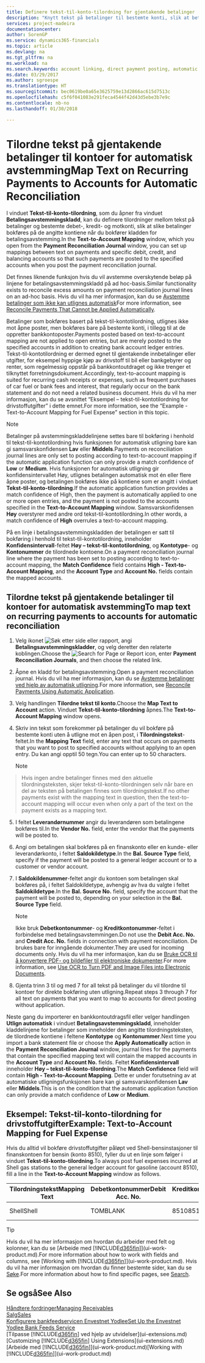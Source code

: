 ```yaml
---
title: Definere tekst-til-konto-tilordning for gjentakende betalinger | Microsoft-dokumentasjon
description: "Knytt tekst på betalinger til bestemte konti, slik at betalinger bokføres på kontiene når du bokfører betalingsavstemmingskladden."
services: project-madeira
documentationcenter: 
author: SorenGP
ms.service: dynamics365-financials
ms.topic: article
ms.devlang: na
ms.tgt_pltfrm: na
ms.workload: na
ms.search.keywords: account linking, direct payment posting, automatic payment processing, reconcile payment, recurring expense, recurring cash receipt
ms.date: 03/29/2017
ms.author: sgroespe
ms.translationtype: HT
ms.sourcegitcommit: bec0619be0a65e3625759e13d2866ac615d7513c
ms.openlocfilehash: c5f6f041083e291feca4544f42d43d5ebe3b7e9c
ms.contentlocale: nb-no
ms.lasthandoff: 01/30/2018

---
```

# <a name="map-text-on-recurring-payments-to-accounts-for-automatic-reconciliation"></a><span data-ttu-id="8d88d-103">Tilordne tekst på gjentakende betalinger til kontoer for automatisk avstemming</span><span class="sxs-lookup"><span data-stu-id="8d88d-103">Map Text on Recurring Payments to Accounts for Automatic Reconciliation</span></span>
<span data-ttu-id="8d88d-104">I vinduet **Tekst-til-konto-tilordning**, som du åpner fra vinduet **Betalingsavstemmingskladd**, kan du definere tilordninger mellom tekst på betalinger og bestemte debet-, kredit- og motkonti, slik at slike betalinger bokføres på de angitte kontiene når du bokfører kladden for betalingsavstemming.</span><span class="sxs-lookup"><span data-stu-id="8d88d-104">In the **Text-to-Account Mapping** window, which you open from the **Payment Reconciliation Journal** window, you can set up mappings between text on payments and specific debit, credit, and balancing accounts so that such payments are posted to the specified accounts when you post the payment reconciliation journal.</span></span>

<span data-ttu-id="8d88d-105">Det finnes liknende funksjon hvis du vil avstemme overskytende beløp på linjene for betalingsavstemmingskladd på ad hoc-basis.</span><span class="sxs-lookup"><span data-stu-id="8d88d-105">Similar functionality exists to reconcile excess amounts on payment reconciliation journal lines on an ad-hoc basis.</span></span> <span data-ttu-id="8d88d-106">Hvis du vil ha mer informasjon, kan du se [Avstemme betalinger som ikke kan utlignes automatisk](receivables-how-reconcile-payments-cannot-apply-auto.md)</span><span class="sxs-lookup"><span data-stu-id="8d88d-106">For more information, see [Reconcile Payments That Cannot be Applied Automatically](receivables-how-reconcile-payments-cannot-apply-auto.md).</span></span>

<span data-ttu-id="8d88d-107">Betalinger som bokføres basert på tekst-til-kontotilordning, utlignes ikke mot åpne poster, men bokføres bare på bestemte konti, i tillegg til at de oppretter bankkontoposter.</span><span class="sxs-lookup"><span data-stu-id="8d88d-107">Payments posted based on text-to-account mapping are not applied to open entries, but are merely posted to the specified accounts in addition to creating bank account ledger entries.</span></span> <span data-ttu-id="8d88d-108">Tekst-til-kontotilordning er dermed egnet til gjentakende innbetalinger eller utgifter, for eksempel hyppige kjøp av drivstoff til bil eller bankgebyrer og renter, som regelmessig oppstår på bankkontoutdraget og ikke trenger et tilknyttet forretningsdokument.</span><span class="sxs-lookup"><span data-stu-id="8d88d-108">Accordingly, text-to-account mapping is suited for recurring cash receipts or expenses, such as frequent purchases of car fuel or bank fees and interest, that regularly occur on the bank statement and do not need a related business document.</span></span> <span data-ttu-id="8d88d-109">Hvis du vil ha mer informasjon, kan du se avsnittet “Eksempel – tekst-til-kontotilordning for drivstoffutgifter” i dette emnet.</span><span class="sxs-lookup"><span data-stu-id="8d88d-109">For more information, see the “Example - Text-to-Account Mapping for Fuel Expense” section in this topic.</span></span>

> [!NOTE]  
>   <span data-ttu-id="8d88d-110">Betalinger på avstemmingskladdelinjene settes bare til bokføring i henhold til tekst-til-kontotilordning hvis funksjonen for automatisk utligning bare kan gi samsvarskonfidensen **Lav** eller **Middels**.</span><span class="sxs-lookup"><span data-stu-id="8d88d-110">Payments on reconciliation journal lines are only set to posting according to text-to-account mapping if the automatic application function can only provide a match confidence of **Low** or **Medium**.</span></span> <span data-ttu-id="8d88d-111">Hvis funksjonen for automatisk utligning gir konfidensintervallet Høy, utlignes betalingen automatisk mot én eller flere åpne poster, og betalingen bokføres ikke på kontiene som er angitt i vinduet **Tekst-til-konto-tilordning**.</span><span class="sxs-lookup"><span data-stu-id="8d88d-111">If the automatic application function provides a match confidence of High, then the payment is automatically applied to one or more open entries, and the payment is not posted to the accounts specified in the **Text-to-Account Mapping** window.</span></span> <span data-ttu-id="8d88d-112">Samsvarskonfidensen **Høy** overstyrer med andre ord tekst-til-kontotilordning.</span><span class="sxs-lookup"><span data-stu-id="8d88d-112">In other words, a match confidence of **High** overrules a text-to-account mapping.</span></span>

<span data-ttu-id="8d88d-113">På en linje i betalingsavstemmingskladden der betalingen er satt til bokføring i henhold til tekst-til-kontotilordning, inneholder **Konfidensintervall**-feltet **Høy – tekst-til-kontotilordning**, og **Kontotype**- og **Kontonummer** de tilordnede kontoene.</span><span class="sxs-lookup"><span data-stu-id="8d88d-113">On a payment reconciliation journal line where the payment has been set to posting according to text-to-account mapping, the **Match Confidence** field contains **High - Text-to-Account Mapping**, and the **Account Type** and **Account No.** fields contain the mapped accounts.</span></span>

## <a name="to-map-text-on-recurring-payments-to-accounts-for-automatic-reconciliation"></a><span data-ttu-id="8d88d-114">Tilordne tekst på gjentakende betalinger til kontoer for automatisk avstemming</span><span class="sxs-lookup"><span data-stu-id="8d88d-114">To map text on recurring payments to accounts for automatic reconciliation</span></span>
1. <span data-ttu-id="8d88d-115">Velg ikonet ![Søk etter side eller rapport](media/ui-search/search_small.png "Søk etter side eller rapport"), angi **Betalingsavstemmingskladder**, og velg deretter den relaterte koblingen.</span><span class="sxs-lookup"><span data-stu-id="8d88d-115">Choose the ![Search for Page or Report](media/ui-search/search_small.png "Search for Page or Report icon") icon, enter **Payment Reconciliation Journals**, and then choose the related link.</span></span>
2. <span data-ttu-id="8d88d-116">Åpne en kladd for betalingsavstemming.</span><span class="sxs-lookup"><span data-stu-id="8d88d-116">Open a payment reconciliation journal.</span></span> <span data-ttu-id="8d88d-117">Hvis du vil ha mer informasjon, kan du se [Avstemme betalinger ved hjelp av automatisk utligning](receivables-how-reconcile-payments-auto-application.md).</span><span class="sxs-lookup"><span data-stu-id="8d88d-117">For more information, see [Reconcile Payments Using Automatic Application](receivables-how-reconcile-payments-auto-application.md).</span></span>
3. <span data-ttu-id="8d88d-118">Velg handlingen **Tilordne tekst til konto**.</span><span class="sxs-lookup"><span data-stu-id="8d88d-118">Choose the **Map Text to Account** action.</span></span> <span data-ttu-id="8d88d-119">Vinduet **Tekst-til-konto-tilordning** åpnes.</span><span class="sxs-lookup"><span data-stu-id="8d88d-119">The **Text-to-Account Mapping** window opens.</span></span>
4. <span data-ttu-id="8d88d-120">Skriv inn tekst som forekommer på betalinger du vil bokføre på bestemte konti uten å utligne mot en åpen post, i **Tilordningstekst**-feltet.</span><span class="sxs-lookup"><span data-stu-id="8d88d-120">In the **Mapping Text** field, enter any text that occurs on payments that you want to post to specified accounts without applying to an open entry.</span></span> <span data-ttu-id="8d88d-121">Du kan angi opptil 50 tegn.</span><span class="sxs-lookup"><span data-stu-id="8d88d-121">You can enter up to 50 characters.</span></span>

    > [!NOTE]  
>   <span data-ttu-id="8d88d-122">Hvis ingen andre betalinger finnes med den aktuelle tilordningsteksten, skjer tekst-til-konto-tilordningen selv når bare en del av teksten på betalingen finnes som tilordningstekst.</span><span class="sxs-lookup"><span data-stu-id="8d88d-122">If no other payments exist with the mapping text in question, then the text-to-account mapping will occur even when only a part of the text on the payment exists as a mapping text.</span></span>
5. <span data-ttu-id="8d88d-123">I feltet **Leverandørnummer** angir du leverandøren som betalingene bokføres til.</span><span class="sxs-lookup"><span data-stu-id="8d88d-123">In the **Vendor No.** field, enter the vendor that the payments will be posted to.</span></span>
6. <span data-ttu-id="8d88d-124">Angi om betalingen skal bokføres på en finanskonto eller en kunde- eller leverandørkonto, i feltet **Saldokildetype**.</span><span class="sxs-lookup"><span data-stu-id="8d88d-124">In the **Bal. Source Type** field, specify if the payment will be posted to a general ledger account or to a customer or vendor account.</span></span>
7. <span data-ttu-id="8d88d-125">I **Saldokildenummer**-feltet angir du kontoen som betalingen skal bokføres på, i feltet Saldokildetype, avhengig av hva du valgte i feltet **Saldokildetype**.</span><span class="sxs-lookup"><span data-stu-id="8d88d-125">In the **Bal. Source No.** field, specify the account that the payment will be posted to, depending on your selection in the **Bal. Source Type** field.</span></span>

    > [!NOTE]
    > <span data-ttu-id="8d88d-126">Ikke bruk **Debetkontonummer**- og **Kreditkontonummer**-feltet i forbindelse med betalingsavstemmingen.</span><span class="sxs-lookup"><span data-stu-id="8d88d-126">Do not use the **Debit Acc. No.** and **Credit Acc. No.** fields in connection with payment reconciliation.</span></span> <span data-ttu-id="8d88d-127">De brukes bare for inngående dokumenter.</span><span class="sxs-lookup"><span data-stu-id="8d88d-127">They are used for incoming documents only.</span></span> <span data-ttu-id="8d88d-128">Hvis du vil ha mer informasjon, kan du se [Bruke OCR til å konvertere PDF- og bildefiler til elektroniske dokumenter](across-how-use-ocr-pdf-images-files.md).</span><span class="sxs-lookup"><span data-stu-id="8d88d-128">For more information, see [Use OCR to Turn PDF and Image Files into Electronic Documents](across-how-use-ocr-pdf-images-files.md).</span></span>

8. <span data-ttu-id="8d88d-129">Gjenta trinn 3 til og med 7 for all tekst på betalinger du vil tilordne til kontoer for direkte bokføring uten utligning.</span><span class="sxs-lookup"><span data-stu-id="8d88d-129">Repeat steps 3 through 7 for all text on payments that you want to map to accounts for direct posting without application.</span></span>

<span data-ttu-id="8d88d-130">Neste gang du importerer en bankkontoutdragsfil eller velger handlingen **Utlign automatisk** i vinduet **Betalingsavstemmingskladd**, inneholder kladdelinjene for betalinger som inneholder den angitte tilordningsteksten, de tilordnede kontiene i feltene **Kontotype** og **Kontonummer**.</span><span class="sxs-lookup"><span data-stu-id="8d88d-130">Next time you import a bank statement file or choose the **Apply Automatically** action in the **Payment Reconciliation Journal** window, journal lines for the payments that contain the specified mapping text will contain the mapped accounts in the **Account Type** and **Account No.** fields.</span></span> <span data-ttu-id="8d88d-131">Feltet **Konfidensintervall** inneholder **Høy – tekst-til-konto-tilordning**.</span><span class="sxs-lookup"><span data-stu-id="8d88d-131">The **Match Confidence** field will contain **High - Text-to-Account Mapping**.</span></span> <span data-ttu-id="8d88d-132">Dette er under forutsetning av at automatiske utligningsfunksjonen bare kan gi samsvarskonfidensen **Lav** eller **Middels**.</span><span class="sxs-lookup"><span data-stu-id="8d88d-132">This is on the condition that the automatic application function can only provide a match confidence of **Low** or **Medium**.</span></span>

## <a name="example-text-to-account-mapping-for-fuel-expense"></a><span data-ttu-id="8d88d-133">Eksempel: Tekst-til-konto-tilordning for drivstoffutgifter</span><span class="sxs-lookup"><span data-stu-id="8d88d-133">Example: Text-to-Account Mapping for Fuel Expense</span></span>
<span data-ttu-id="8d88d-134">Hvis du alltid vil bokføre drivstoffutgifter påløpt ved Shell-bensinstasjoner til finanskontoen for bensin (konto 8510), fyller du ut en linje som følger i vinduet **Tekst-til-konto-tilordning**.</span><span class="sxs-lookup"><span data-stu-id="8d88d-134">To always post fuel expenses incurred at Shell gas stations to the general ledger account for gasoline (account 8510), fill a line in the **Text-to-Account Mapping** window as follows.</span></span>

| <span data-ttu-id="8d88d-135">Tilordningstekst</span><span class="sxs-lookup"><span data-stu-id="8d88d-135">Mapping Text</span></span> | <span data-ttu-id="8d88d-136">Debetkontonummer</span><span class="sxs-lookup"><span data-stu-id="8d88d-136">Debit Acc. No.</span></span> | <span data-ttu-id="8d88d-137">Kreditkontonummer</span><span class="sxs-lookup"><span data-stu-id="8d88d-137">Credit Acc. No.</span></span> | <span data-ttu-id="8d88d-138">Saldokildetype</span><span class="sxs-lookup"><span data-stu-id="8d88d-138">Bal. Source Type</span></span> | <span data-ttu-id="8d88d-139">Saldokildenummer</span><span class="sxs-lookup"><span data-stu-id="8d88d-139">Bal. Source No.</span></span> |
| --- | --- | --- | --- | --- |
| <span data-ttu-id="8d88d-140">Shell</span><span class="sxs-lookup"><span data-stu-id="8d88d-140">Shell</span></span> |<span data-ttu-id="8d88d-141">TOM</span><span class="sxs-lookup"><span data-stu-id="8d88d-141">BLANK</span></span> |<span data-ttu-id="8d88d-142">8510</span><span class="sxs-lookup"><span data-stu-id="8d88d-142">8510</span></span> |<span data-ttu-id="8d88d-143">Finanskonto</span><span class="sxs-lookup"><span data-stu-id="8d88d-143">G/L Account</span></span> |<span data-ttu-id="8d88d-144">TOM</span><span class="sxs-lookup"><span data-stu-id="8d88d-144">BLANK</span></span> |

> [!TIP]  
>   <span data-ttu-id="8d88d-145">Hvis du vil ha mer informasjon om hvordan du arbeider med felt og kolonner, kan du se [Arbeide med [!INCLUDE[d365fin](includes/d365fin_long_md.md)]](ui-work-product.md).</span><span class="sxs-lookup"><span data-stu-id="8d88d-145">For more information about how to work with fields and columns, see [Working with [!INCLUDE[d365fin](includes/d365fin_long_md.md)]](ui-work-product.md).</span></span> <span data-ttu-id="8d88d-146">Hvis du vil ha mer informasjon om hvordan du finner bestemte sider, kan du se [Søke](ui-search.md).</span><span class="sxs-lookup"><span data-stu-id="8d88d-146">For more information about how to find specific pages, see [Search](ui-search.md).</span></span>

## <a name="see-also"></a><span data-ttu-id="8d88d-147">Se også</span><span class="sxs-lookup"><span data-stu-id="8d88d-147">See Also</span></span>
[<span data-ttu-id="8d88d-148">Håndtere fordringer</span><span class="sxs-lookup"><span data-stu-id="8d88d-148">Managing Receivables</span></span>](receivables-manage-receivables.md)  
[<span data-ttu-id="8d88d-149">Salg</span><span class="sxs-lookup"><span data-stu-id="8d88d-149">Sales</span></span>](sales-manage-sales.md)  
[<span data-ttu-id="8d88d-150">Konfigurere bankfeedservicen Envestnet Yodlee</span><span class="sxs-lookup"><span data-stu-id="8d88d-150">Set Up the Envestnet Yodlee Bank Feeds Service</span></span>](bank-how-setup-bank-statement-service.md)  
<span data-ttu-id="8d88d-151">[Tilpasse [!INCLUDE[d365fin](includes/d365fin_md.md)] ved hjelp av utvidelser](ui-extensions.md)</span><span class="sxs-lookup"><span data-stu-id="8d88d-151">[Customizing [!INCLUDE[d365fin](includes/d365fin_md.md)] Using Extensions](ui-extensions.md)</span></span>  
<span data-ttu-id="8d88d-152">[Arbeide med [!INCLUDE[d365fin](includes/d365fin_md.md)]](ui-work-product.md)</span><span class="sxs-lookup"><span data-stu-id="8d88d-152">[Working with [!INCLUDE[d365fin](includes/d365fin_md.md)]](ui-work-product.md)</span></span>

